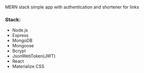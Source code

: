 MERN stack simple app with authentication and shortener for links

### Stack:
  * Node.js
  * Express
  * MongoDB
  * Mongoose
  * Bcrypt
  * JsonWebToken(JWT)
  * React
  * Materialize CSS